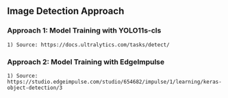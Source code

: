 ## Image Detection Approach

### Approach 1: Model Training with YOLO11s-cls
    1) Source: https://docs.ultralytics.com/tasks/detect/ 

### Approach 2: Model Training with EdgeImpulse
    1) Source: https://studio.edgeimpulse.com/studio/654682/impulse/1/learning/keras-object-detection/3
